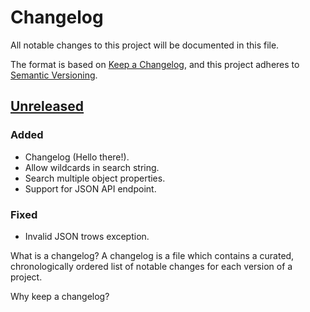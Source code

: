# Changelog
All notable changes to this project will be documented in this file.

The format is based on [Keep a Changelog](https://keepachangelog.com/en/1.0.0/),
and this project adheres to [Semantic Versioning](https://semver.org/spec/v2.0.0.html).

## [Unreleased]
### Added
- Changelog (Hello there!). 
- Allow wildcards in search string.
- Search multiple object properties.
- Support for JSON API endpoint.

### Fixed
- Invalid JSON trows exception.


[Unreleased]: https://github.com/hkraal/ssht/compare/v0.7.2a0...master
What is a changelog?
A changelog is a file which contains a curated, chronologically ordered list of notable changes for each version of a project.

Why keep a changelog?

